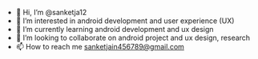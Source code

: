 - 👋 Hi, I’m @sanketja12
- 👀 I’m interested in android development and user experience (UX)
- 🌱 I’m currently learning android development and ux design
- 💞️ I’m looking to collaborate on android project and ux design, research
- 📫 How to reach me sanketjain456789@gmail.com

<!---
sanketja12/sanketja12 is a ✨ special ✨ repository because its `README.md` (this file) appears on your GitHub profile.
You can click the Preview link to take a look at your changes.
--->
